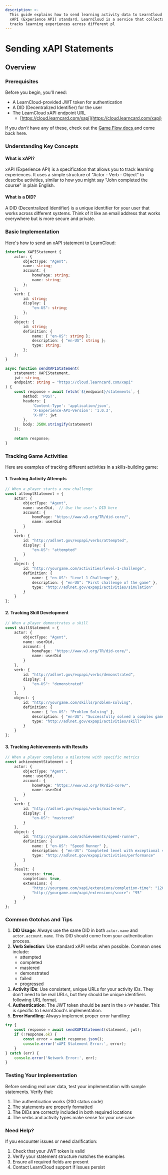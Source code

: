 ```yaml
---
description: >-
  This guide explains how to send learning activity data to LearnCloud using the
  xAPI (Experience API) standard. LearnCloud is a service that collects and
  tracks learning experiences across different pl
---
```


# Sending xAPI Statements

## Overview

### Prerequisites

Before you begin, you'll need:

* A LearnCloud-provided JWT token for authentication
* A DID (Decentralized Identifier) for the user
* The LearnCloud xAPI endpoint URL
  * [https://cloud.learncard.com/xapi](https://cloud.learncard.com/xapi)

If you _don't_ have any of these, check out the [Game Flow docs ](../)and come back here.

### Understanding Key Concepts

#### What is xAPI?

xAPI (Experience API) is a specification that allows you to track learning experiences. It uses a simple structure of "Actor - Verb - Object" to describe activities, similar to how you might say "John completed the course" in plain English.

#### What is a DID?

A DID (Decentralized Identifier) is a unique identifier for your user that works across different systems. Think of it like an email address that works everywhere but is more secure and private.

### Basic Implementation

Here's how to send an xAPI statement to LearnCloud:

```typescript
interface XAPIStatement {
    actor: {
        objectType: "Agent";
        name: string;
        account: {
            homePage: string;
            name: string;
        };
    };
    verb: {
        id: string;
        display: {
            "en-US": string;
        };
    };
    object: {
        id: string;
        definition: {
            name: { "en-US": string };
            description: { "en-US": string };
            type: string;
        };
    };
}

async function sendXAPIStatement(
    statement: XAPIStatement, 
    jwt: string, 
    endpoint: string = "https://cloud.learncard.com/xapi"
) {
    const response = await fetch(`${endpoint}/statements`, {
        method: 'POST',
        headers: {
            'Content-Type': 'application/json',
            'X-Experience-API-Version': '1.0.3',
            'X-VP': jwt
        },
        body: JSON.stringify(statement)
    });
    
    return response;
}
```

### Tracking Game Activities

Here are examples of tracking different activities in a skills-building game:

#### 1. Tracking Activity Attempts

```typescript
// When a player starts a new challenge
const attemptStatement = {
    actor: {
        objectType: "Agent",
        name: userDid,  // Use the user's DID here
        account: {
            homePage: "https://www.w3.org/TR/did-core/",
            name: userDid
        }
    },
    verb: {
        id: "http://adlnet.gov/expapi/verbs/attempted",
        display: {
            "en-US": "attempted"
        }
    },
    object: {
        id: "http://yourgame.com/activities/level-1-challenge",
        definition: {
            name: { "en-US": "Level 1 Challenge" },
            description: { "en-US": "First challenge of the game" },
            type: "http://adlnet.gov/expapi/activities/simulation"
        }
    }
};
```

#### 2. Tracking Skill Development

```typescript
// When a player demonstrates a skill
const skillStatement = {
    actor: {
        objectType: "Agent",
        name: userDid,
        account: {
            homePage: "https://www.w3.org/TR/did-core/",
            name: userDid
        }
    },
    verb: {
        id: "http://adlnet.gov/expapi/verbs/demonstrated",
        display: {
            "en-US": "demonstrated"
        }
    },
    object: {
        id: "http://yourgame.com/skills/problem-solving",
        definition: {
            name: { "en-US": "Problem Solving" },
            description: { "en-US": "Successfully solved a complex game challenge" },
            type: "http://adlnet.gov/expapi/activities/skill"
        }
    }
};
```

#### 3. Tracking Achievements with Results

```typescript
// When a player completes a milestone with specific metrics
const achievementStatement = {
    actor: {
        objectType: "Agent",
        name: userDid,
        account: {
            homePage: "https://www.w3.org/TR/did-core/",
            name: userDid
        }
    },
    verb: {
        id: "http://adlnet.gov/expapi/verbs/mastered",
        display: {
            "en-US": "mastered"
        }
    },
    object: {
        id: "http://yourgame.com/achievements/speed-runner",
        definition: {
            name: { "en-US": "Speed Runner" },
            description: { "en-US": "Completed level with exceptional speed" },
            type: "http://adlnet.gov/expapi/activities/performance"
        }
    },
    result: {
        success: true,
        completion: true,
        extensions: {
            "http://yourgame.com/xapi/extensions/completion-time": "120_seconds",
            "http://yourgame.com/xapi/extensions/score": "95"
        }
    }
};
```

### Common Gotchas and Tips

1. **DID Usage**: Always use the same DID in both `actor.name` and `actor.account.name`. This DID should come from your authentication process.
2. **Verb Selection**: Use standard xAPI verbs when possible. Common ones include:
   * attempted
   * completed
   * mastered
   * demonstrated
   * failed
   * progressed
3. **Activity IDs**: Use consistent, unique URLs for your activity IDs. They don't need to be real URLs, but they should be unique identifiers following URL format.
4. **Authentication**: The JWT token should be sent in the `X-VP` header. This is specific to LearnCloud's implementation.
5. **Error Handling**: Always implement proper error handling:

```typescript
try {
    const response = await sendXAPIStatement(statement, jwt);
    if (!response.ok) {
        const error = await response.json();
        console.error('xAPI Statement Error:', error);
    }
} catch (err) {
    console.error('Network Error:', err);
}
```

### Testing Your Implementation

Before sending real user data, test your implementation with sample statements. Verify that:

1. The authentication works (200 status code)
2. The statements are properly formatted
3. The DIDs are correctly included in both required locations
4. The verbs and activity types make sense for your use case

### Need Help?

If you encounter issues or need clarification:

1. Check that your JWT token is valid
2. Verify your statement structure matches the examples
3. Ensure all required fields are present
4. Contact LearnCloud support if issues persist
